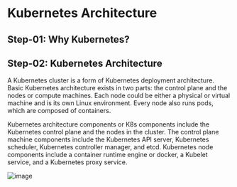 # Kubernetes Architecture

## Step-01: Why Kubernetes?

## Step-02: Kubernetes Architecture

A Kubernetes cluster is a form of Kubernetes deployment architecture. Basic Kubernetes architecture exists in two parts: the control plane and the nodes or compute machines. Each node could be either a physical or virtual machine and is its own Linux environment. Every node also runs pods, which are composed of containers.

Kubernetes architecture components or K8s components include the Kubernetes control plane and the nodes in the cluster. The control plane machine components include the Kubernetes API server, Kubernetes scheduler, Kubernetes controller manager, and etcd. Kubernetes node components include a container runtime engine or docker, a Kubelet service, and a Kubernetes proxy service.


![image](https://github.com/REDDYRN26/Kubernetes-Fundamentals/assets/145099456/17c6e248-68a2-4986-a52b-3c0a62f5c678)
